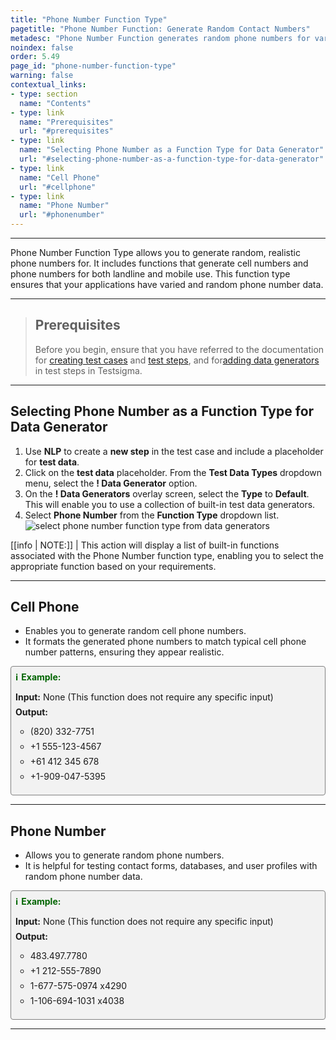 ```yaml
---
title: "Phone Number Function Type"
pagetitle: "Phone Number Function: Generate Random Contact Numbers"
metadesc: "Phone Number Function generates random phone numbers for various applications. Ideal for testing contact forms, databases, and user profiles."
noindex: false
order: 5.49
page_id: "phone-number-function-type"
warning: false
contextual_links:
- type: section
  name: "Contents"
- type: link
  name: "Prerequisites"
  url: "#prerequisites"
- type: link
  name: "Selecting Phone Number as a Function Type for Data Generator"
  url: "#selecting-phone-number-as-a-function-type-for-data-generator"
- type: link
  name: "Cell Phone"
  url: "#cellphone"
- type: link
  name: "Phone Number"
  url: "#phonenumber"
---
```


---

Phone Number Function Type allows you to generate random, realistic phone numbers for. It includes functions that generate cell numbers and phone numbers for both landline and mobile use. This function type ensures that your applications have varied and random phone number data.

---

> ## **Prerequisites**
> 
> Before you begin, ensure that you have referred to the documentation for [creating test cases](https://testsigma.com/docs/test-cases/manage/add-edit-delete/#create-test-case) and [test steps](https://testsigma.com/docs/test-cases/create-test-steps/overview/), and for[adding data generators](https://testsigma.com/docs/test-data/types/data-generator/#add-data-generators-in-test-steps) in test steps in Testsigma.

---

## **Selecting Phone Number as a Function Type for Data Generator**

1. Use **NLP** to create a **new step** in the test case and include a placeholder for **test data**.
2. Click on the **test data** placeholder. From the **Test Data Types** dropdown menu, select the **! Data Generator** option.
3. On the **! Data Generators** overlay screen, select the **Type** to **Default**. This will enable you to use a collection of built-in test data generators.
4. Select **Phone Number** from the **Function Type** dropdown list. ![select phone number function type from data generators](https://s3.amazonaws.com/static-docs.testsigma.com/new_images/projects/applications/phonenumber_functiontype_dg.gif)

[[info | NOTE:]]
| This action will display a list of built-in functions associated with the Phone Number function type, enabling you to select the appropriate function based on your requirements.

---

## **Cell Phone**

- Enables you to generate random cell phone numbers. 
- It formats the generated phone numbers to match typical cell phone number patterns, ensuring they appear realistic.

<style>
  .example-container {
    border: 1px solid gray;
    border-radius: 4px;
    padding: 0.5em;
    margin: 0.5em 0;
    background-color: #f2f2f2;
  }
  .example-title {
    color: darkgreen;
    font-weight: bold;
    display: flex;
    align-items: center;
  }
  .example-title span {
    margin-right: 5px;
  }
  .example-list {
    list-style: none;
    padding: 0;
  }
  .example-list li {
    margin-bottom: 0.5em;
  }
</style>

<div class="example-container">
  <div class="example-title">
    <span>ℹ️</span>Example:
  </div>
  <ul class="example-list">
    <li><b>Input:</b> None (This function does not require any specific input)</li>
    <li><b>Output:</b></li>
    <ul>
      <li>(820) 332-7751</li>
      <li>+1 555-123-4567</li>
      <li>+61 412 345 678</li>
      <li>+1-909-047-5395</li>
    </ul>
  </ul>
</div>


---

## **Phone Number**

- Allows you to generate random phone numbers. 
- It is helpful for testing contact forms, databases, and user profiles with random phone number data.

<style>
  .example-container {
    border: 1px solid gray;
    border-radius: 4px;
    padding: 0.5em;
    margin: 0.5em 0;
    background-color: #f2f2f2;
  }
  .example-title {
    color: darkgreen;
    font-weight: bold;
    display: flex;
    align-items: center;
  }
  .example-title span {
    margin-right: 5px;
  }
  .example-list {
    list-style: none;
    padding: 0;
  }
  .example-list li {
    margin-bottom: 0.5em;
  }
</style>

<div class="example-container">
  <div class="example-title">
    <span>ℹ️</span>Example:
  </div>
  <ul class="example-list">
    <li><b>Input:</b> None (This function does not require any specific input)</li>
    <li><b>Output:</b></li>
    <ul>
      <li>483.497.7780</li>
      <li>+1 212-555-7890</li>
      <li>1-677-575-0974 x4290</li>
      <li>1-106-694-1031 x4038</li>
    </ul>
  </ul>
</div>

----

